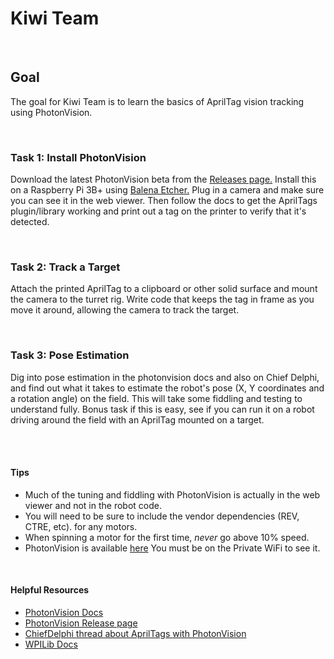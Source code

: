 # Kiwi Team

<br/>

## Goal
The goal for Kiwi Team is to learn the basics of AprilTag vision tracking using PhotonVision.

<br/>

### Task 1: Install PhotonVision
Download the latest PhotonVision beta from the [Releases page.](https://github.com/PhotonVision/photonvision/releases) Install this on a Raspberry Pi 3B+ using [Balena Etcher.](https://www.balena.io/etcher/) Plug in a camera and make sure you can see it in the web viewer. Then follow the docs to get the AprilTags plugin/library working and print out a tag on the printer to verify that it's detected.

<br/>

### Task 2: Track a Target
Attach the printed AprilTag to a clipboard or other solid surface and mount the camera to the turret rig. Write code that keeps the tag in frame as you move it around, allowing the camera to track the target.

<br/>

### Task 3: Pose Estimation
Dig into pose estimation in the photonvision docs and also on Chief Delphi, and find out what it takes to estimate the robot's pose (X, Y coordinates and a rotation angle) on the field. This will take some fiddling and testing to understand fully. Bonus task if this is easy, see if you can run it on a robot driving around the field with an AprilTag mounted on a target.

<br/><br/>

#### **Tips**
- Much of the tuning and fiddling with PhotonVision is actually in the web viewer and not in the robot code.
- You will need to be sure to include the vendor dependencies (REV, CTRE, etc). for any motors.
- When spinning a motor for the first time, _never_ go above 10% speed.
- PhotonVision is available [here](http://10.69.60.99:5800/#/dashboard) You must be on the Private WiFi to see it.



<br/>

#### **Helpful Resources**
- [PhotonVision Docs](https://docs.photonvision.org/en/latest/)
- [PhotonVision Release page](https://github.com/PhotonVision/photonvision/releases)
- [ChiefDelphi thread about AprilTags with PhotonVision](https://www.chiefdelphi.com/t/photonvision-beta-2023-apriltags/415626/250)
- [WPILib Docs](https://docs.wpilib.org/en/stable/index.html)